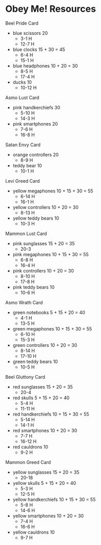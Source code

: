 # Obey Me! Resources

Beel Pride Card
- blue scissors 20
  - 3-1 H
  - 12-7 H
- blue clocks 15 + 30 = 45
  - 6-4 H
  - 15-1 H 
- blue headphones 10 + 20 = 30
  - 8-5 H
  - 17-4 H
- ducks 10
  - 10-12 H

Asmo Lust Card

- pink handkerchiefs 30
  - 5-10 H
  - 14-3 H
- pink smartphones 20
  - 7-6 H
  - 16-8 H

Satan Envy Card

- orange controllers 20
  - 8-9 H
- teddy bear 10
  - 10-1 H

Levi Greed Card

- yellow megaphones 10 + 15 + 30 = 55
  - 6-14 H
  - 16-1 H
- yellow controllers 10 + 20 = 30
  - 8-13 H
- yellow teddy bears 10
  - 10-3 H

Mammon Lust Card

- pink sunglasses 15 + 20 = 35
  - 20-3
- pink megaphones 10 + 15 + 30 = 55
  - 6-8 H
  - 16-4 H
- pink controllers 10 + 20 = 30
  - 8-10 H
  - 17-8 H
- pink teddy bears 10
  - 10-6 H

Asmo Wrath Card

- green notebooks 5 + 15 + 20 = 40
  - 4-1 H
  - 13-5 H
- green megaphones 10 + 15 + 30 = 55
  - 6-10 H
  - 15-3 H
- green controllers 10 + 20 = 30
  - 8-14 H
  - 17-10 H
- green teddy bears 10
  - 10-5 H

Beel Gluttony Card

- red sunglasses 15 + 20 = 35
  - 20-4
- red skulls 5 + 15 + 20 = 40
  - 5-4 H
  - 11-11 H
- red handkerchiefs 10 + 15 + 30 = 55
  - 5-14 H
  - 14-1 H
- red smartphones 10 + 20 = 30
  - 7-7 H
  - 16-12 H
- red cauldrons 10
  - 9-2 H

Mammon Greed Card

- yellow sunglasses 15 + 20 = 35
  - 20-18
- yellow skulls 5 + 15 + 20 = 40
  - 5-3 H
  - 12-5 H
- yellow handkerchiefs 10 + 15 + 30 = 55
  - 5-8 H
  - 14-6 H
- yellow smartphones 10 + 20 = 30
  - 7-4 H
  - 16-6 H
- yellow cauldrons 10
  - 9-7 H
